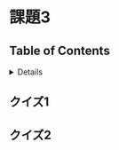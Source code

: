 # 課題3

## Table of Contents
<!-- START doctoc generated TOC please keep comment here to allow auto update -->
<!-- DON'T EDIT THIS SECTION, INSTEAD RE-RUN doctoc TO UPDATE -->
<details>
<summary>Details</summary>

- [クイズ1](#%E3%82%AF%E3%82%A4%E3%82%BA1)
- [クイズ2](#%E3%82%AF%E3%82%A4%E3%82%BA2)

</details>
<!-- END doctoc generated TOC please keep comment here to allow auto update -->

## クイズ1

## クイズ2